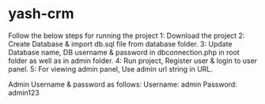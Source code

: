 # yash-crm

Follow the below steps for running the project
1: Download the project
2: Create Database & import db.sql file from database folder.
3: Update Database name, DB username & password in dbconnection.php in root folder as well as in admin folder.
4: Run project, Register user & login to user panel.
5: For viewing admin panel, Use admin url string in URL.

Admin Username & password as follows:
Username: admin
Password: admin123
